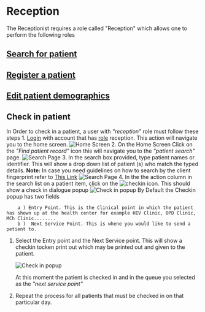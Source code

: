 # Reception

The Receptionist requires a role called "Reception" which allows one to perform the following roles

## [Search for patient](../../patient-management/search_patient.md)

## [Register a patient](../../patient-management/patient_registration.md)

## [Edit patient demographics](../../patient-management/patient_registration.md)

## Check in patient

In Order to check in a patient, a user with _"reception"_ role must follow these steps 1. [Login](https://github.com/METS-Programme/ugandaemr-usermanual/tree/1fbbe0b2801ddccebeb5041ed0f406697a3b1f0a/login.md) with account that has [role](https://github.com/METS-Programme/ugandaemr-usermanual/tree/1fbbe0b2801ddccebeb5041ed0f406697a3b1f0a/point-of-care-poc/installation-and-configuration/roles.md) reception. This action will navigate you to the home screen. ![Home Screen](../../images/poc_find_patient_link.png) 2. On the Home Screen Click on the _"Find patient record"_ icon this will navigate you to the _"patient search"_ page. ![Search Page](../../images/poc_search_patient_page.png) 3. In the search box provided, type patient names or identifier. This will show a drop down list of patient \(s\) who match the typed details. **Note:** In case you need guidelines on how to search by the client fingerprint refer to [This Link](../../fingerprint/search_add_patient_fingerprint.md#search-by-fingerprint) ![Search Page](../../images/poc_patient_in_search_list.png) 4. In the the action column in the search list on a patient item, click on the ![checkin icon](../../images/poc_checkin_icon.png). This should show a check in dialogue popup ![Check in popup](../../images/poc_check_in_popup.png) By Default the Checkin popup has two fields

```text
    a ) Entry Point. This is the Clinical point in which the patient has shown up at the health center for example HIV Clinic, OPD Clinic, MCh Clinic........
    b )  Next Service Point. This is whene you would like to send a petient to.
```

1. Select the Entry point and the Next Service point. This will show a checkin tocken print out which may be printed out and given to the patient.

   ![Check in popup](../../images/poc_check_in_token.png)

   At this moment the patient is checked in and in the queue you selected as the _"next service point"_

2. Repeat the process for all patients that must be checked in on that particular day.

